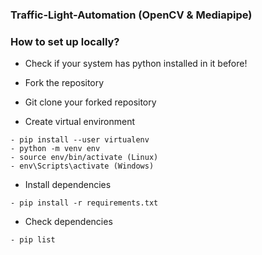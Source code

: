###  Traffic-Light-Automation (OpenCV & Mediapipe)

### How to set up locally?

- Check if your system has python installed in it before!

- Fork the repository

- Git clone your forked repository

- Create virtual environment
```
- pip install --user virtualenv
- python -m venv env
- source env/bin/activate (Linux)
- env\Scripts\activate (Windows)
```

- Install dependencies
```
- pip install -r requirements.txt
```  

- Check dependencies
```
- pip list
```  
